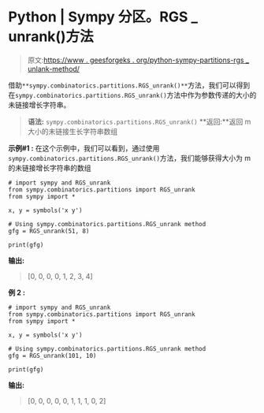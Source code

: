 # Python | Sympy 分区。RGS _ unrank()方法

> 原文:[https://www . geesforgeks . org/python-sympy-partitions-rgs _ unlank-method/](https://www.geeksforgeeks.org/python-sympy-partitions-rgs_unrank-method/)

借助`**sympy.combinatorics.partitions.RGS_unrank()**`方法，我们可以得到在`sympy.combinatorics.partitions.RGS_unrank()`方法中作为参数传递的大小的未链接增长字符串。

> **语法:** `sympy.combinatorics.partitions.RGS_unrank()`
> **返回:**返回 m 大小的未链接生长字符串数组

**示例#1 :**
在这个示例中，我们可以看到，通过使用`sympy.combinatorics.partitions.RGS_unrank()`方法，我们能够获得大小为 m 的未链接增长字符串的数组

```
# import sympy and RGS_unrank
from sympy.combinatorics.partitions import RGS_unrank
from sympy import * 

x, y = symbols('x y')

# Using sympy.combinatorics.partitions.RGS_unrank method
gfg = RGS_unrank(51, 8)

print(gfg)
```

**输出:**

> [0, 0, 0, 0, 1, 2, 3, 4]

**例 2 :**

```
# import sympy and RGS_unrank
from sympy.combinatorics.partitions import RGS_unrank
from sympy import * 

x, y = symbols('x y')

# Using sympy.combinatorics.partitions.RGS_unrank method
gfg = RGS_unrank(101, 10)

print(gfg)
```

**输出:**

> [0, 0, 0, 0, 0, 1, 1, 1, 0, 2]